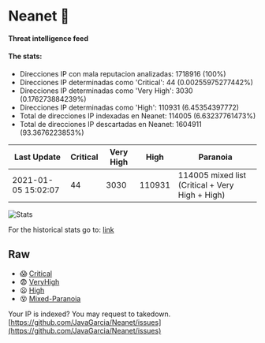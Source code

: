 # Neanet :hocho:
#### Threat intelligence feed
#### The stats:

- Direcciones IP con mala reputacion analizadas: 1718916 (100%)
- Direcciones IP determinadas como 'Critical':  44 (0.00255975277442%)
- Direcciones IP determinadas como 'Very High':  3030 (0.176273884239%)
- Direcciones IP determinadas como 'High':  110931 (6.45354397772)
- Total de direcciones IP indexadas en Neanet:  114005 (6.63237761473%)
- Total de direcciones IP descartadas en Neanet:  1604911 (93.3676223853%)

| Last Update | Critical | Very High | High | Paranoia |
| --- | --- | --- | --- | --- |
| 2021-01-05 15:02:07 | 44 | 3030 | 110931 | 114005 mixed list (Critical + Very High + High)|

![Stats](https://docs.google.com/spreadsheets/d/e/2PACX-1vSnaNMIXVabIpDJjufMlzH7poXnshF3mgd8Is1g9ytUEzVsP5my4Trn8f-xkoLLQ38xpL3HtmUexLo6/pubchart?oid=501124687&format=image)

For the historical stats go to: [link](/stats.csv)
## Raw
- :scream: [Critical](https://raw.githubusercontent.com/JavaGarcia/Neanet/master/blacklists/neanet_critical.txt)
- :fearful: [VeryHigh](https://raw.githubusercontent.com/JavaGarcia/Neanet/master/blacklists/neanet_veryHigh.txtt)
- :frowning: [High](https://raw.githubusercontent.com/JavaGarcia/Neanet/master/blacklists/neanet_high.txt)
- :dizzy_face: [Mixed-Paranoia](https://raw.githubusercontent.com/JavaGarcia/Neanet/master/blacklists/neanet_all.txt)


Your IP is indexed? You may request to takedown. [https://github.com/JavaGarcia/Neanet/issues](https://github.com/JavaGarcia/Neanet/issues)













































































































































































































































































































































































































































































































































































































































































































































































































































































































































































































































































































































































































































































































































































































































































































































































































































































































































































































































































































































































































































































































































































































































































































































































































































































































































































































































































































































































































































































































































































































































































































































































































































































































































































































